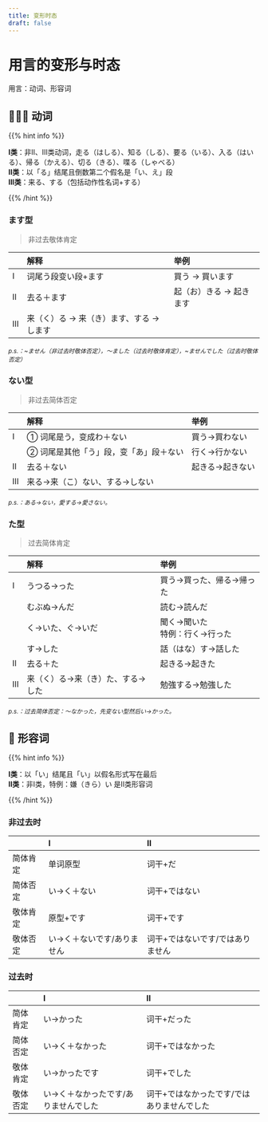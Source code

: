 ```yaml
---
title: 变形时态
draft: false
---
```


# 用言的变形与时态

用言：动词、形容词

## 🏃🏻‍♀️ 动词

{{% hint info %}}

**I类**：非II、III类动词，走る（はしる）、知る（しる）、要る（いる）、入る（はいる）、帰る（かえる）、切る（きる）、喋る（しゃべる）<br>
**II类**：以「る」结尾且倒数第二个假名是「い、え」段 <br>
**III类**：来る、する（包括动作性名词+する）

{{% /hint %}}

### ます型
> 非过去敬体肯定

|      | 解释                                     | 举例                    |
| :--- | :--------------------------------------- | :---------------------- |
| I    | 词尾う段变い段+ます                      | 買う → 買います         |
| II   | 去る＋ます                               | 起（お）きる → 起きます |
| III  | 来（く）る → 来（き）ます、する → します |                         |

*<small>p.s.：~ません（非过去时敬体否定），〜ました（过去时敬体肯定），~ませんでした（过去时敬体否定）</small>*

### ない型
> 非过去简体否定

|      | 解释                                   | 举例            |
| :--- | :------------------------------------- | :-------------- |
| I    | ① 词尾是う，变成わ＋ない               | 買う→買わない   |
|      | ② 词尾是其他「う」段，变「あ」段＋ない | 行く→行かない   |
| II   | 去る＋ない                             | 起きる→起きない |
| III  | 来る→来（こ）ない、する→しない         |                 |

*<small>p.s.：ある→ない，愛する→愛さない。</small>*

### た型
> 过去简体肯定

|      | 解释                             | 举例                             |
| :--- | :------------------------------- | :------------------------------- |
| I    | うつる→った                      | 買う→買った、帰る→帰った         |
|      | むぶぬ→んだ                      | 読む→読んだ                      |
|      | く→いた、ぐ→いだ                 | 聞く→聞いた<br>特例：行く→行った |
|      | す→した                          | 話（はな）す→話した              |
| II   | 去る＋た                         | 起きる→起きた                    |
| III  | 来（く）る→来（き）た、する→した | 勉強する→勉強した                |

*<small>p.s.：过去简体否定：〜なかった，先变ない型然后い→かった。</small>*

## 🦩 形容词

{{% hint info %}}

**I类**：以「い」结尾且「い」以假名形式写在最后<br>
**II类**：非I类，特例：嫌（きら）い 是II类形容词

{{% /hint %}}

### 非过去时

|          | I                          | II                               |
| :------- | :------------------------- | :------------------------------- |
| 简体肯定 | 单词原型                   | 词干+だ                          |
| 简体否定 | い→く＋ない                | 词干+ではない                    |
| 敬体肯定 | 原型+です                  | 词干+です                        |
| 敬体否定 | い→く＋ないです/ありません | 词干+ではないです/ではありません |

### 过去时

|          | I                                    | II                                         |
| :------- | :----------------------------------- | :----------------------------------------- |
| 简体肯定 | い→かった                            | 词干+だった                                |
| 简体否定 | い→く＋なかった                      | 词干+ではなかった                          |
| 敬体肯定 | い→かったです                        | 词干+でした                                |
| 敬体否定 | い→く＋なかったです/ありませんでした | 词干+ではなかったです/ではありませんでした |

